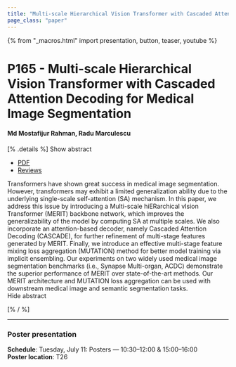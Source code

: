 ```yaml
---
title: "Multi-scale Hierarchical Vision Transformer with Cascaded Attention Decoding for Medical Image Segmentation"
page_class: "paper"
---
```


{% from "_macros.html" import presentation, button, teaser, youtube %}

# P165 - Multi-scale Hierarchical Vision Transformer with Cascaded Attention Decoding for Medical Image Segmentation

#### Md Mostafijur Rahman, Radu Marculescu


[% .details %]
<a class="toggle_visibility" data-selector=".abstract" data-level="3">Show abstract</a>
- <a href="https://openreview.net/pdf?id=u0MHV19E2n">PDF</a>
- <a href="https://openreview.net/forum?id=u0MHV19E2n">Reviews</a>

<p>
    <span class="abstract">
        Transformers have shown great success in medical image segmentation. However, transformers may exhibit a limited generalization ability due to the underlying single-scale self-attention (SA) mechanism. In this paper, we address this issue by introducing a Multi-scale hiERarchical vIsion Transformer (MERIT) backbone network, which improves the generalizability of the model by computing SA at multiple scales. We also incorporate an attention-based decoder, namely Cascaded Attention Decoding (CASCADE), for further refinement of multi-stage features generated by MERIT. Finally, we introduce an effective multi-stage feature mixing loss aggregation (MUTATION) method for better model training via implicit ensembling. Our experiments on two widely used medical image segmentation benchmarks (i.e., Synapse Multi-organ, ACDC) demonstrate the superior performance of MERIT over state-of-the-art methods. Our MERIT architecture and MUTATION loss aggregation can be used with downstream medical image and semantic segmentation tasks.
        <br>
        <span class="actions"><a class="toggle_visibility" data-level="2">Hide abstract</a></span>
    </span>
</p>
[% / %]

---


### Poster presentation

**Schedule**: Tuesday, July 11: Posters — 10:30–12:00 & 15:00–16:00<br>
**Poster location**: T26


